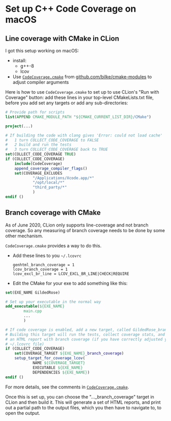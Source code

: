 # Set up C++ Code Coverage on macOS

## Line coverage with CMake in CLion

I got this setup working on macOS:

* install:
    * g++-8
    * lcov
* Use [`CodeCoverage.cmake`](https://github.com/bilke/cmake-modules/blob/master/CodeCoverage.cmake) from [github.com/bilke/cmake-modules](https://github.com/bilke/cmake-modules) to adjust compiler arguments

Here is how to use `CodeCoverage.cmake` to set up to use CLion's "Run with Coverage" button: add these lines in your top-level CMakeLists.txt file, before you add set any targets or add any sub-directories: 

```cmake
# Provide path for scripts
list(APPEND CMAKE_MODULE_PATH "${CMAKE_CURRENT_LIST_DIR}/CMake")

project(...)

# If building the code with clang gives 'Error: could not load cache'
#   1 turn COLLECT_CODE_COVERAGE to FALSE
#   2 build and run the tests
#   3 turn COLLECT_CODE_COVERAGE back to TRUE
set(COLLECT_CODE_COVERAGE TRUE)
if (COLLECT_CODE_COVERAGE)
    include(CodeCoverage)
    append_coverage_compiler_flags()
    set(COVERAGE_EXCLUDES
            "/Applications/Xcode.app/*"
            "/opt/local/*"
            "third_party/*"
            )
endif () 
```

## Branch coverage with CMake

As of June 2020, CLion only supports line-coverage and not branch coverage. So any measuring of branch coverage needs to be done by some other mechanism.

`CodeCoverage.cmake` provides a way to do this.

* Add these lines to you `~/.lcovrc`
    ```
    genhtml_branch_coverage = 1
    lcov_branch_coverage = 1
    lcov_excl_br_line = LCOV_EXCL_BR_LINE|CHECK|REQUIRE
    ```
* Edit the CMake for your exe to add something like this:

```cmake
set(EXE_NAME GildedRose)

# Set up your executable in the normal way
add_executable(${EXE_NAME}
        main.cpp
        ...
        )

# If code coverage is enabled, add a new target, called GildedRose_branch_coverage.
# Building this target will run the tests, collect coverage stats, and generate
# an HTML report with branch coverage (if you have correctly adjusted your
# ~/.lcovrc file)
if (COLLECT_CODE_COVERAGE)
    set(COVERAGE_TARGET ${EXE_NAME}_branch_coverage)
    setup_target_for_coverage_lcov(
            NAME ${COVERAGE_TARGET}
            EXECUTABLE ${EXE_NAME}
            DEPENDENCIES ${EXE_NAME})
endif ()
```

For more details, see the comments in [`CodeCoverage.cmake`](https://github.com/bilke/cmake-modules/blob/master/CodeCoverage.cmake).

Once this is set up, you can choose the "..._branch_coverage" target in CLion and then build it. This will generate a set of HTML reports, and print out a partial path to the output files, which you then have to navigate to, to open the output.


